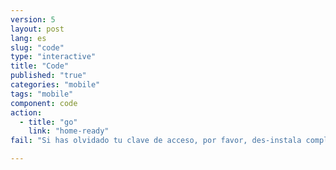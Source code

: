 ```yaml
---
version: 5
layout: post
lang: es
slug: "code"
type: "interactive"
title: "Code"
published: "true"
categories: "mobile"
tags: "mobile"
component: code
action: 
  - title: "go"
    link: "home-ready"
fail: "Si has olvidado tu clave de acceso, por favor, des-instala completamente la aplicación y vuelve a instalarla."

---
```


